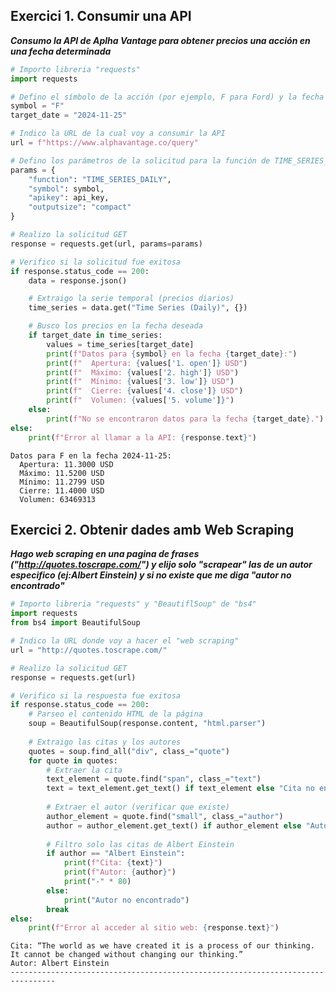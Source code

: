 ## Exercici 1. Consumir una API

***Consumo la API de Aplha Vantage para obtener precios una acción en una fecha determinada***


```python
# Importo libreria "requests"
import requests

# Defino el símbolo de la acción (por ejemplo, F para Ford) y la fecha para la cual quiero el precio
symbol = "F"
target_date = "2024-11-25"

# Indico la URL de la cual voy a consumir la API
url = f"https://www.alphavantage.co/query"

# Defino los parámetros de la solicitud para la función de TIME_SERIES_DAILY (precios diarios)
params = {
    "function": "TIME_SERIES_DAILY",
    "symbol": symbol,
    "apikey": api_key,
    "outputsize": "compact" 
}

# Realizo la solicitud GET
response = requests.get(url, params=params)

# Verifico si la solicitud fue exitosa
if response.status_code == 200:
    data = response.json()

    # Extraigo la serie temporal (precios diarios)
    time_series = data.get("Time Series (Daily)", {})

    # Busco los precios en la fecha deseada
    if target_date in time_series:
        values = time_series[target_date]
        print(f"Datos para {symbol} en la fecha {target_date}:")
        print(f"  Apertura: {values['1. open']} USD")
        print(f"  Máximo: {values['2. high']} USD")
        print(f"  Mínimo: {values['3. low']} USD")
        print(f"  Cierre: {values['4. close']} USD")
        print(f"  Volumen: {values['5. volume']}")
    else:
        print(f"No se encontraron datos para la fecha {target_date}.")
else:
    print(f"Error al llamar a la API: {response.text}")
```

    Datos para F en la fecha 2024-11-25:
      Apertura: 11.3000 USD
      Máximo: 11.5200 USD
      Mínimo: 11.2799 USD
      Cierre: 11.4000 USD
      Volumen: 63469313
    

## Exercici 2. Obtenir dades amb Web Scraping

***Hago web scraping en una pagina de frases ("http://quotes.toscrape.com/") y elijo solo "scrapear" las de un autor especifico (ej:Albert Einstein) y si no existe que me diga "autor no encontrado"***


```python
# Importo libreria "requests" y "BeautiflSoup" de "bs4"
import requests
from bs4 import BeautifulSoup

# Indico la URL donde voy a hacer el "web scraping"
url = "http://quotes.toscrape.com/"

# Realizo la solicitud GET 
response = requests.get(url)

# Verifico si la respuesta fue exitosa
if response.status_code == 200:
    # Parseo el contenido HTML de la página
    soup = BeautifulSoup(response.content, "html.parser")
    
    # Extraigo las citas y los autores
    quotes = soup.find_all("div", class_="quote")
    for quote in quotes:
        # Extraer la cita
        text_element = quote.find("span", class_="text")
        text = text_element.get_text() if text_element else "Cita no encontrada"
        
        # Extraer el autor (verificar que existe)
        author_element = quote.find("small", class_="author")
        author = author_element.get_text() if author_element else "Autor no encontrado"
        
        # Filtro solo las citas de Albert Einstein
        if author == "Albert Einstein":
            print(f"Cita: {text}")
            print(f"Autor: {author}")
            print("-" * 80)
        else:
            print("Autor no encontrado")
        break
else:
    print(f"Error al acceder al sitio web: {response.text}")
```

    Cita: “The world as we have created it is a process of our thinking. It cannot be changed without changing our thinking.”
    Autor: Albert Einstein
    --------------------------------------------------------------------------------
    


```python

```
